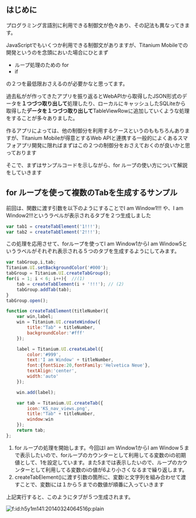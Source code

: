 ## はじめに

プログラミング言語別に利用できる制御文が色々あり、その記法も異なってきます。

JavaScriptでもいくつか利用できる制御文がありますが、Titanium Mobileでの開発というのを念頭においた場合にひとまず

- ループ処理のための for
- if

の２つを最低限おさえるのが必要かなと思ってます。

過去私がが作ってきたアプリを振り返るとWebAPIから取得したJSON形式のデータを**１つづつ取り出して**処理したり、ローカルにキャッシュしたSQLiteから取得した**データを１つづつ取り出して**TableViewRowに追加していくような処理をすることが多々ありました。

作るアプリによっては、他の制御分を利用するケースというのももちろんありますが、Titanium Mobileが得意とするWeb APIと連携する一般的によくあるスマフォアプリ開発に限ればまずはこの２つの制御分をおさえておくのが良いかと思っております

そこで、まずはサンプルコードを示しながら、for ループの使い方について解説をしていきます

## for ループを使って複数のTabを生成するサンプル

前回は、関数に渡す引数を以下のようにすることでI am Window1!!! や、I am Window2!!!というラベルが表示されるタブを２つ生成しました

```javascript
var tab1 = createTabElement('1!!!');
var tab2 = createTabElement('2!!!');
```

この処理を応用させて、forループを使ってI am Window1からI am Window5というラベルがそれぞれ表示される５つのタブを生成するようにしてみます。

```javascript
var tabGroup,i,tab;
Titanium.UI.setBackgroundColor('#000');
tabGroup = Titanium.UI.createTabGroup();
for(i = 1; i < 6; i++){  //(1)
	tab = createTabElement(i + '!!!'); // (2)
	tabGroup.addTab(tab);  	
}
tabGroup.open();

function createTabElement(titleNumber){
	var win,label;
	win = Titanium.UI.createWindow({  
		title:"Tab" + titleNumber,
		backgroundColor:'#fff'
	});

	label = Titanium.UI.createLabel({
		color:'#999',
		text:'I am Window' + titleNumber,
		font:{fontSize:20,fontFamily:'Helvetica Neue'},
		textAlign:'center',
		width:'auto'
	});

	win.add(label);

	var tab = Titanium.UI.createTab({
		icon:'KS_nav_views.png',
		title:"Tab" + titleNumber,
		window:win
	});
	return tab;
};
```

1. for ループの処理を開始します。今回はI am Window1からI am Window５まで表示したいので、forループのカウンターとして利用してる変数のiの初期値として、1を設定しています。また5までは表示したいので、ループのカウンターとして利用してる変数のiの値が6より小さくなるまで繰り返します。
2. createTabElement()に渡す引数の箇所に、変数iと文字列を組み合わせて渡すことで、変数iには１から５までの数値が順番に入っていきます

上記実行すると、このようにタブが５つ生成されます。

<p><span itemscope itemtype="http://schema.org/Photograph"><img src="http://cdn-ak.f.st-hatena.com/images/fotolife/h/h5y1m141/20140324/20140324064516.png" alt="f:id:h5y1m141:20140324064516p:plain" title="f:id:h5y1m141:20140324064516p:plain" class="hatena-fotolife" itemprop="image"></span></p>
